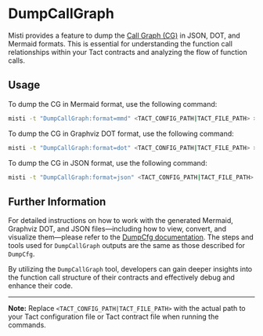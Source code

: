 # DumpCallGraph

Misti provides a feature to dump the [Call Graph (CG)](https://en.wikipedia.org/wiki/Call_graph) in JSON, DOT, and Mermaid formats. This is essential for understanding the function call relationships within your Tact contracts and analyzing the flow of function calls.

## Usage

To dump the CG in Mermaid format, use the following command:

```bash
misti -t "DumpCallGraph:format=mmd" <TACT_CONFIG_PATH|TACT_FILE_PATH> > callgraph.mmd
```

To dump the CG in Graphviz DOT format, use the following command:

```bash
misti -t "DumpCallGraph:format=dot" <TACT_CONFIG_PATH|TACT_FILE_PATH> > callgraph.dot
```

To dump the CG in JSON format, use the following command:

```bash
misti -t "DumpCallGraph:format=json" <TACT_CONFIG_PATH|TACT_FILE_PATH> > callgraph.json
```

## Further Information

For detailed instructions on how to work with the generated Mermaid, Graphviz DOT, and JSON files—including how to view, convert, and visualize them—please refer to the [DumpCfg documentation](./DumpCfg.md#working-with-graphviz). The steps and tools used for `DumpCallGraph` outputs are the same as those described for `DumpCfg`.

By utilizing the `DumpCallGraph` tool, developers can gain deeper insights into the function call structure of their contracts and effectively debug and enhance their code.

---

**Note:** Replace `<TACT_CONFIG_PATH|TACT_FILE_PATH>` with the actual path to your Tact configuration file or Tact contract file when running the commands.